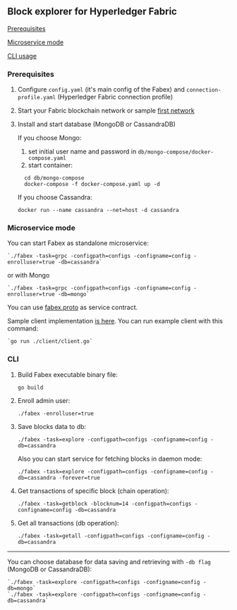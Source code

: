## **Block explorer for Hyperledger Fabric**

[Prerequisites](#prerequisites)

[Microservice mode](#microservice)

[CLI usage](#cli)



### <a name="prerequisites">**Prerequisites**</a>

1. Configure `config.yaml` (it's main config of the Fabex) and `connection-profile.yaml` (Hyperledger Fabric connection profile)

2. Start your Fabric blockchain network or sample [first network](https://github.com/hyperledger/fabric-samples/tree/release-1.4/first-network)

3. Install and start database (MongoDB or CassandraDB)
    
    If you choose Mongo:
      1. set initial user name and password in `db/mongo-compose/docker-compose.yaml`
      2. start container:
    
      ```
        cd db/mongo-compose
        docker-compose -f docker-compose.yaml up -d
      ```
    If you choose Cassandra:
      ``` 
      docker run --name cassandra --net=host -d cassandra
      ```

### <a name="microservice">**Microservice mode**</a>

You can start Fabex as standalone microservice:

    `./fabex -task=grpc -configpath=configs -configname=config -enrolluser=true -db=cassandra`
    
  or with Mongo
  
    `./fabex -task=grpc -configpath=configs -configname=config -enrolluser=true -db=mongo`

You can use [fabex.proto](https://github.com/VadimInshakov/fabex/blob/master/proto/fabex.proto) as service contract.

Sample client implementation [is here](https://github.com/VadimInshakov/fabex/blob/master/client/client.go). 
You can run example client with this command:

    `go run ./client/client.go`

   
### <a name="cli">**CLI**</a>
1. Build Fabex executable binary file:  

    `go build`

2. Enroll admin user:  

    `./fabex -enrolluser=true`

3. Save blocks data to db:

    `./fabex -task=explore -configpath=configs -configname=config -db=cassandra`
    

   Also you can start service for fetching blocks in daemon mode: 
 
    `./fabex -task=explore -configpath=configs -configname=config -db=cassandra -forever=true` 
    
    
5. Get transactions of specific block (chain operation):  

    `./fabex -task=getblock -blocknum=14 -configpath=configs -configname=config -db=cassandra`

6. Get all transactions (db operation):  

    `./fabex -task=getall -configpath=configs -configname=config -db=cassandra`

---

You can choose database for data saving and retrieving with `-db flag` (MongoDB or CassandraDB):

    `./fabex -task=explore -configpath=configs -configname=config -db=mongo`
    `./fabex -task=explore -configpath=configs -configname=config -db=cassandra`


